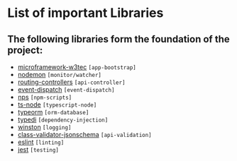 # List of important Libraries

## The following libraries form the foundation of the project:

* [microframework-w3tec](https://www.npmjs.com/package/microframework-w3tec) `[app-bootstrap]`
* [nodemon](https://www.npmjs.com/package/nodemon) `[monitor/watcher]`
* [routing-controllers](https://www.npmjs.com/package/routing-controllers) `[api-controller]`
* [event-dispatch](https://www.npmjs.com/package/event-dispatch) `[event-dispatch]`
* [nps](https://www.npmjs.com/package/nps) `[npm-scripts]`
* [ts-node](https://www.npmjs.com/package/ts-node) `[typescript-node]`
* [typeorm](https://www.npmjs.com/package/typeorm) `[orm-database]`
* [typedi](https://www.npmjs.com/package/typedi) `[dependency-injection]`
* [winston](https://www.npmjs.com/package/winston) `[logging]`
* [class-validator-jsonschema](https://www.npmjs.com/package/class-validator-jsonschema) `[api-validation]`
* [eslint](https://www.npmjs.com/package/eslint) `[linting]`
* [jest](https://www.npmjs.com/package/jest) `[testing]`
